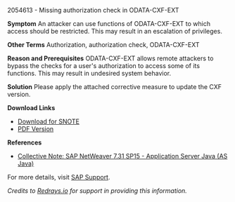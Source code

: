 2054613 - Missing authorization check in ODATA-CXF-EXT

**Symptom**
An attacker can use functions of ODATA-CXF-EXT to which access should be restricted. This may result in an escalation of privileges.

**Other Terms**
Authorization, authorization check, ODATA-CXF-EXT

**Reason and Prerequisites**
ODATA-CXF-EXT allows remote attackers to bypass the checks for a user's authorization to access some of its functions. This may result in undesired system behavior.

**Solution**
Please apply the attached corrective measure to update the CXF version.

**Download Links**
- [Download for SNOTE](https://me.sap.com/notes/0040000017926952017)
- [PDF Version](https://userapps.support.sap.com/sap/support/sfm/notes/print/0002054613?language=en-US&token=22033EDF44386344D1CBC3F6C0A90C8B)

**References**
- [Collective Note: SAP NetWeaver 7.31 SP15 - Application Server Java (AS Java)](https://me.sap.com/notes/2108395)

For more details, visit [SAP Support](https://me.sap.com/).

*Credits to [Redrays.io](https://redrays.io) for support in providing this information.*